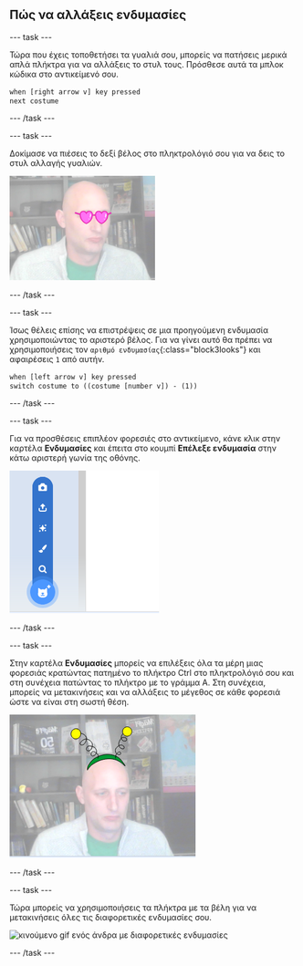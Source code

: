 ## Πώς να αλλάξεις ενδυμασίες

--- task ---

Τώρα που έχεις τοποθετήσει τα γυαλιά σου, μπορείς να πατήσεις μερικά απλά πλήκτρα για να αλλάξεις το στυλ τους. Πρόσθεσε αυτά τα μπλοκ κώδικα στο αντικείμενό σου.

```blocks3
when [right arrow v] key pressed
next costume
```

--- /task ---

--- task ---

Δοκίμασε να πιέσεις το δεξί βέλος στο πληκτρολόγιό σου για να δεις το στυλ αλλαγής γυαλιών.

![εικόνα ενός άνδρα που φορά τα γυαλιά σε σχήμα καρδιάς](images/heart-glasses.png)

--- /task ---

--- task ---

Ίσως θέλεις επίσης να επιστρέψεις σε μια προηγούμενη ενδυμασία χρησιμοποιώντας το αριστερό βέλος. Για να γίνει αυτό θα πρέπει να χρησιμοποιήσεις τον `αριθμό ενδυμασίας`{:class="block3looks"} και αφαιρέσεις `1` από αυτήν.

```blocks3
when [left arrow v] key pressed
switch costume to ((costume [number v]) - (1))
```

--- /task ---

--- task ---

Για να προσθέσεις επιπλέον φορεσιές στο αντικείμενο, κάνε κλικ στην καρτέλα **Ενδυμασίες** και έπειτα στο κουμπί **Επέλεξε ενδυμασία** στην κάτω αριστερή γωνία της οθόνης.

![εικόνα που δείχνει το κουμπί Επέλεξε μια ενδυμασία με το μενού που ανοίγει](images/choose-costume.png)

--- /task ---

--- task ---

Στην καρτέλα **Ενδυμασίες** μπορείς να επιλέξεις όλα τα μέρη μιας φορεσιάς κρατώντας πατημένο το πλήκτρο Ctrl στο πληκτρολόγιό σου και στη συνέχεια πατώντας το πλήκτρο με το γράμμα Α. Στη συνέχεια, μπορείς να μετακινήσεις και να αλλάξεις το μέγεθος σε κάθε φορεσιά ώστε να είναι στη σωστή θέση.

![εικόνα του ανθρώπου με κεραία εξωγήινου στο κεφάλι του](images/alien-antenna.png)

--- /task ---

--- task ---

Τώρα μπορείς να χρησιμοποιήσεις τα πλήκτρα με τα βέλη για να μετακινήσεις όλες τις διαφορετικές ενδυμασίες σου.

![κινούμενο gif ενός άνδρα με διαφορετικές ενδυμασίες](images/costumes.gif)

--- /task ---

